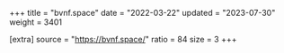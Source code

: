 +++
title = "bvnf.space"
date = "2022-03-22"
updated = "2023-07-30"
weight = 3401

[extra]
source = "https://bvnf.space/"
ratio = 84
size = 3
+++
